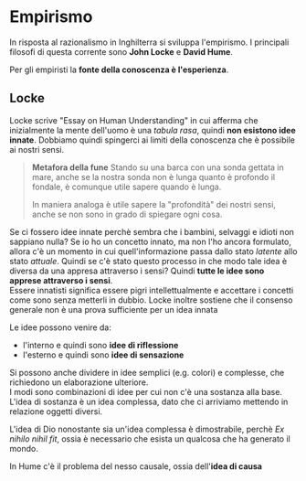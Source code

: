 # Empirismo
In risposta al razionalismo in Inghilterra si sviluppa l'empirismo. I principali filosofi di questa corrente sono **John Locke** e **David Hume**.

Per gli empiristi la **fonte della conoscenza è l'esperienza**. 

## Locke
Locke scrive "Essay on Human Understanding" in cui afferma che inizialmente la mente dell'uomo è una _tabula rasa_, quindi **non esistono idee innate**. Dobbiamo quindi spingerci ai limiti della conoscenza che è possibile ai nostri sensi.

> **Metafora della fune**
> Stando su una barca con una sonda gettata in mare, anche se la nostra sonda non è lunga quanto è profondo il fondale, è comunque utile sapere quando è lunga.
>
> In maniera analoga è utile sapere la "profondità" dei nostri sensi, anche se non sono in grado di spiegare ogni cosa.

Se ci fossero idee innate perchè sembra che i bambini, selvaggi e idioti non sappiano nulla? Se io ho un concetto innato, ma non l'ho ancora formulato, allora c'è un momento in cui quell'informazione passa dallo stato _latente_ allo stato _attuale_. Quindi se c'è stato questo processo in che modo tale idea è diversa da una appresa attraverso i sensi? Quindi **tutte le idee sono apprese attraverso i sensi**.  
Essere innatisti significa essere pigri intellettualmente e accettare i concetti come sono senza metterli in dubbio.
Locke inoltre sostiene che il consenso generale non è una prova sufficiente per un idea innata

Le idee possono venire da:
- l'interno e quindi sono **idee di riflessione**
- l'esterno e quindi sono **idee di sensazione**

Si possono anche dividere in idee semplici (e.g. colori) e complesse, che richiedono un elaborazione ulteriore.  
I modi sono combinazioni di idee per cui non c'è una sostanza alla base.  
L'idea di sostanza è un idea complessa, dato che ci arriviamo mettendo in relazione oggetti diversi.  

L'idea di Dio nonostante sia un'idea complessa è dimostrabile, perchè _Ex nihilo nihil fit_, ossia è necessario che esista un qualcosa che ha generato il mondo.

In Hume c'è il problema del nesso causale, ossia dell'**idea di causa**